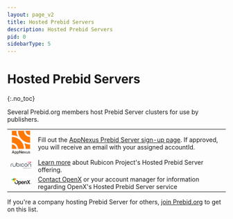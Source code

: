 ```yaml
---
layout: page_v2
title: Hosted Prebid Servers
description: Hosted Prebid Servers
pid: 0
sidebarType: 5
---
```


# Hosted Prebid Servers
{:.no_toc}

Several Prebid.org members host Prebid Server clusters for use by publishers.

<table class="cellpadding">
<tr><td ><img src="/assets/images/partners/founders/appnexus.png" width="100"></td>
<td>Fill out the <a href="https://prebid.adnxs.com">AppNexus Prebid Server sign-up page</a>. If approved, you will receive an email with your assigned accountId.</td>
</tr>
<tr><td><img src="/assets/images/partners/founders/rubicon.png" width="100"></td>
<td><a href="https://rubiconproject.com/demand-manager-hosted-prebid-server/">Learn more</a> about Rubicon Project's Hosted Prebid Server offering.</td>
</tr>
<tr>
<td><img src="/assets/images/partners/leader/openx.png" width="100"></td>
<td><a href="mailto:prebid@openx.com">Contact OpenX</a> or your account manager for information regarding OpenX's Hosted Prebid Server service </td>
</tr>
</table>

If you're a company hosting Prebid Server for others, [join Prebid.org](/overview/what-is-prebid-org.html) to get on this list.
